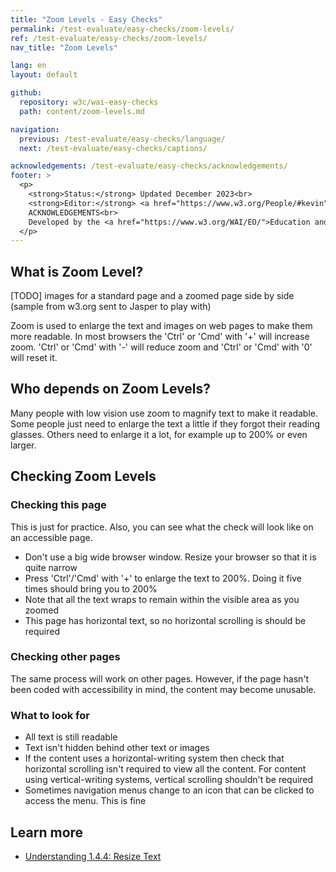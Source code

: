 ```yaml
---
title: "Zoom Levels - Easy Checks"
permalink: /test-evaluate/easy-checks/zoom-levels/
ref: /test-evaluate/easy-checks/zoom-levels/
nav_title: "Zoom Levels"

lang: en
layout: default

github:
  repository: w3c/wai-easy-checks
  path: content/zoom-levels.md

navigation:
  previous: /test-evaluate/easy-checks/language/
  next: /test-evaluate/easy-checks/captions/

acknowledgements: /test-evaluate/easy-checks/acknowledgements/
footer: >
  <p>
    <strong>Status:</strong> Updated December 2023<br>
    <strong>Editor:</strong> <a href="https://www.w3.org/People/#kevin">Kevin White</a><br>
    ACKNOWLEDGEMENTS<br>
    Developed by the <a href="https://www.w3.org/WAI/EO/">Education and Outreach Working Group (EOWG)</a>. Updated as part of the <a href="https://www.w3.org/WAI/about/projects/wai-coop/">WAI-CooP project</a>, co-funded by the European Commission.
  </p>
---
```



## What is Zoom Level?

[TODO] images for a standard page and a zoomed page side by side (sample from w3.org sent to Jasper to play with)

Zoom is used to enlarge the text and images on web pages to make them more readable. In most browsers the 'Ctrl' or 'Cmd' with '+' will increase zoom. 'Ctrl' or 'Cmd' with '-' will reduce zoom and 'Ctrl' or 'Cmd' with '0' will reset it.

## Who depends on Zoom Levels?

Many people with low vision use zoom to magnify text to make it readable. Some people just need to enlarge the text a little if they forgot their reading glasses. Others need to enlarge it a lot, for example up to 200% or even larger.

## Checking Zoom Levels

### Checking this page

This is just for practice. Also, you can see what the check will look like on an accessible page.

* Don't use a big wide browser window. Resize your browser so that it is quite narrow
* Press 'Ctrl'/'Cmd' with '+' to enlarge the text to 200%. Doing it five times should bring you to 200%
* Note that all the text wraps to remain within the visible area as you zoomed
* This page has horizontal text, so no horizontal scrolling is should be required

### Checking other pages 

The same process will work on other pages. However, if the page hasn't been coded with accessibility in mind, the content may become unusable.
   
### What to look for

* All text is still readable
* Text isn't hidden behind other text or images
* If the content uses a horizontal-writing system then check that horizontal scrolling isn't required to view all the content. For content using vertical-writing systems, vertical scrolling shouldn't be required
* Sometimes navigation menus change to an icon that can be clicked to access the menu. This is fine

## Learn more
* [Understanding 1.4.4: Resize Text](https://www.w3.org/WAI/WCAG22/Understanding/resize-text.html)
